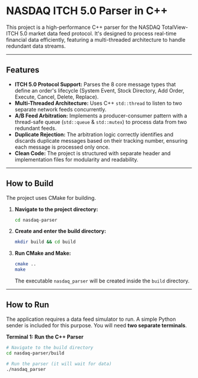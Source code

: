 # NASDAQ ITCH 5.0 Parser in C++

This project is a high-performance C++ parser for the NASDAQ TotalView-ITCH 5.0 market data feed protocol. It's designed to process real-time financial data efficiently, featuring a multi-threaded architecture to handle redundant data streams.

---

## Features

* **ITCH 5.0 Protocol Support:** Parses the 8 core message types that define an order's lifecycle (System Event, Stock Directory, Add Order, Execute, Cancel, Delete, Replace).
* **Multi-Threaded Architecture:** Uses C++ `std::thread` to listen to two separate network feeds concurrently.
* **A/B Feed Arbitration:** Implements a producer-consumer pattern with a thread-safe queue (`std::queue` & `std::mutex`) to process data from two redundant feeds.
* **Duplicate Rejection:** The arbitration logic correctly identifies and discards duplicate messages based on their tracking number, ensuring each message is processed only once.
* **Clean Code:** The project is structured with separate header and implementation files for modularity and readability.

---

## How to Build

The project uses CMake for building.

1.  **Navigate to the project directory:**
    ```bash
    cd nasdaq-parser
    ```
2.  **Create and enter the build directory:**
    ```bash
    mkdir build && cd build
    ```
3.  **Run CMake and Make:**
    ```bash
    cmake ..
    make
    ```
    The executable `nasdaq_parser` will be created inside the `build` directory.

---

## How to Run

The application requires a data feed simulator to run. A simple Python sender is included for this purpose. You will need **two separate terminals**.

**Terminal 1: Run the C++ Parser**
```bash
# Navigate to the build directory
cd nasdaq-parser/build

# Run the parser (it will wait for data)
./nasdaq_parser
